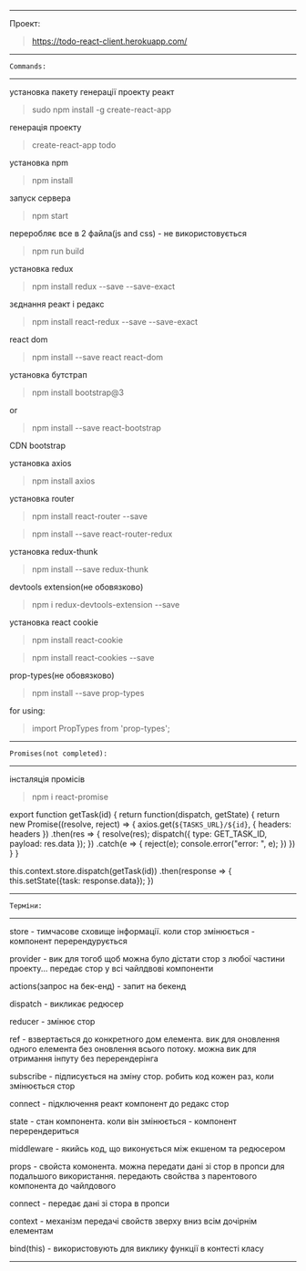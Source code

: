 ------------------------------------------------------------------------------------------------------------------------------

Проект:

>   https://todo-react-client.herokuapp.com/

------------------------------------------------------------------------------------------------------------------------------

    Commands:

------------------------------------------------------------------------------------------------------------------------------

установка пакету генерації проекту реакт

>  sudo npm install -g create-react-app


генерація проекту

>  create-react-app todo


установка npm

>  npm install


запуск сервера

>  npm start


переробляє все в 2 файла(js and css) - не використовується

>  npm run build


установка redux

>  npm install redux --save --save-exact


зєднання реакт і редакс

>  npm install react-redux --save --save-exact


react dom

>  npm install --save react react-dom


установка бутстрап

>  npm install bootstrap@3

 or

>  npm install --save react-bootstrap


CDN bootstrap

  <link href=" https://maxcdn.bootstrapcdn.com/bootstrap/3.3.7/css/bootstrap.min.css " rel="stylesheet "/>
  <script src="https://ajax.googleapis.com/ajax/libs/jquery/1.11.1/jquery.min.js "></script>
  <script src="https://maxcdn.bootstrapcdn.com/bootstrap/3.3.7/js/bootstrap.min.js "></script>
  <!-- jQuery (necessary for Bootstrap's JavaScript plugins) -->
  <script src="https://ajax.googleapis.com/ajax/libs/jquery/1.12.4/jquery.min.js "></script>
  <!-- Include all compiled plugins (below), or include individual files as needed -->
  <!-- <script src="js/bootstrap.js "></script> -->


установка axios

>  npm install axios


установка router

>  npm install react-router --save

>  npm install --save react-router-redux


установка redux-thunk

>  npm install --save redux-thunk


devtools extension(не обовязково)

>  npm i redux-devtools-extension --save


установка react cookie

>  npm install react-cookie

>  npm install react-cookies --save


prop-types(не обовязково)

>   npm install --save prop-types

for using:

>   import PropTypes from 'prop-types';

------------------------------------------------------------------------------------------------------------------------------

    Promises(not completed):

------------------------------------------------------------------------------------------------------------------------------

інсталяція промісів

>  npm i react-promise


export function getTask(id) {
  return function(dispatch, getState) {
    return new Promise((resolve, reject) => {
      axios.get(`${TASKS_URL}/${id}`, { headers: headers })
        .then(res => {
          resolve(res);
          dispatch({ type: GET_TASK_ID, payload: res.data });
        })
        .catch(e => {
          reject(e);
          console.error("error: ", e);
        })
    })
  }
}


this.context.store.dispatch(getTask(id))
  .then(response => {
    this.setState({task: response.data});
  })

------------------------------------------------------------------------------------------------------------------------------

    Терміни:

------------------------------------------------------------------------------------------------------------------------------

store  -  тимчасове сховище інформації. коли стор змінюється - компонент перерендурується

provider  -  вик для тогоб щоб можна було дістати стор з любої частини проекту... передає стор у всі чайлдвові компоненти

actions(запрос на бек-енд)  -  запит на бекенд

dispatch  -  викликає редюсер

reduсer  -  змінює стор

ref  -  взвертається до конкретного дом елемента. вик для оновлення одного елемента без оновлення всього потоку. можна вик
для отримання інпуту без перерендерінга

subscribe  -  підписується на зміну стор. робить код кожен раз, коли змінюється стор

connect  -  підключення реакт компонент до редакс стор

state  -  стан компонента. коли він змінюється - компонент перерендериться

middleware  -  якийсь код, що виконується між екшеном та редюсером

props  -  свойста комонента. можна передати дані зі стор в пропси для подальшого використання. передають свойства з парентового
компонента до чайлдового

connect  -  передає дані зі стора в пропси

context   -   механізм передачі свойств зверху вниз всім дочірнім елементам

bind(this)   -   використовують для виклику функції в контесті класу

------------------------------------------------------------------------------------------------------------------------------